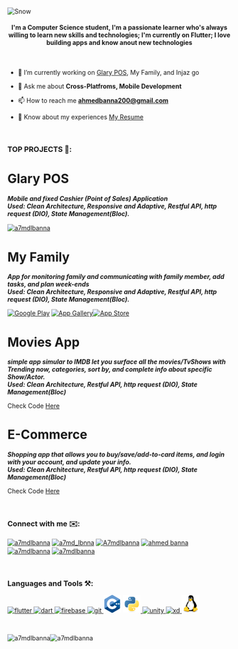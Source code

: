 <img src="https://media.giphy.com/media/03oMQYhL4QZiS5jITq/giphy.gif" align="center" alt="Snow" width="1000">

<h4 align="center">I'm a Computer Science student, I'm a passionate learner who's always willing to learn new skills and technologies; I'm currently on Flutter; I love building apps and know anout new technologies</h4>
<img src="https://user-images.githubusercontent.com/71278733/172068867-ba3de80b-dc63-44c0-a31b-0ba74c244163.gif" width="1100" height="3">

- 🔭 I’m currently working on [Glary POS](https://play.google.com/store/apps/details?id=com.glary.pos), My Family, and Injaz go

- 💬 Ask me about **Cross-Platfroms, Mobile Development**

- 📫 How to reach me **ahmedbanna200@gmail.com**

- 📄 Know about my experiences <a href="https://drive.google.com/file/d/1KcS2RC11Z6deiDm5xYzSBTYm43ZzBsOc/view?usp=sharing">My Resume</a>
<img src="https://user-images.githubusercontent.com/71278733/172068867-ba3de80b-dc63-44c0-a31b-0ba74c244163.gif" width="500" height="3">

<h3 align="left">TOP PROJECTS 🚀:</h3>

# Glary POS

***Mobile and fixed Cashier (Point of Sales) Application
<br>
Used: Clean Architecture, Responsive and Adaptive, Restful API, http request (DIO), State Management(Bloc).***

<a href="https://play.google.com/store/apps/details?id=com.glary.pos" target="blank">
  <img align="center" src="https://user-images.githubusercontent.com/71278733/228071001-8a1725ce-cbe6-4efa-afe2-bdddf5282ef6.png" alt="a7mdlbanna" width="200" /></a>
  
  
# My Family

***App for monitoring family and communicating with family member, add tasks, and plan week-ends
<br>
Used: Clean Architecture, Responsive and Adaptive, Restful API, http request (DIO), State Management(Bloc).***
<p><a href="https://play.google.com/store/apps/details?id=com.myfamily.app" target="_blank"><img alt="Google Play" src="https://user-images.githubusercontent.com/71278733/228071001-8a1725ce-cbe6-4efa-afe2-bdddf5282ef6.png"  width="200"/></a> <a href="https://appgallery.huawei.com/app/C107901741" target="_blank"><img alt="App Gallery" src="https://user-images.githubusercontent.com/71278733/228071116-7f5073a2-f785-4ea2-8ad2-1de1e9365987.png" width="200"/></a><a href="https://apps.apple.com/sa/app/my-family/id6446801627" target="_blank"><img alt="App Store" src="https://user-images.githubusercontent.com/71278733/232999423-ea21b982-46c6-4758-894c-ecf505c105b5.png" width="200"/></a>
<p>





# Movies App

***simple app simular to IMDB let you surface all the movies/TvShows with Trending now, categories, sort by, and complete info about specific Show/Actor.
<br>
Used: Clean Architecture, Restful API, http request (DIO), State Management(Bloc)***

Check Code [Here](https://github.com/A7mdlbanna/Movies-App/tree/clean_architecture)

# E-Commerce 

***Shopping app that allows you to buy/save/add-to-card items, and login with your account, and update your info.
<br>
Used: Clean Architecture, Restful API, http request (DIO), State Management(Bloc)***

Check Code [Here](https://github.com/A7mdlbanna/E-Commerce-App)


<img src="https://user-images.githubusercontent.com/71278733/172068867-ba3de80b-dc63-44c0-a31b-0ba74c244163.gif" width="500" height="3">

<h3 align="left">Connect with me ✉️:</h3>
<p align="left">
<a href="https://linkedin.com/in/a7mdlbanna" target="blank"><img align="center" src="https://raw.githubusercontent.com/rahuldkjain/github-profile-readme-generator/master/src/images/icons/Social/linked-in-alt.svg" alt="a7mdlbanna" height="30" width="40" /></a>
<a href="https://codeforces.com/profile/A7md_lbanna" target="blank"><img align="center" src="https://user-images.githubusercontent.com/71278733/172069045-a92e926c-257e-4dde-a144-76fc2cbcf895.svg" alt="a7md_lbnna" height="30" width="40" /></a>
<a href="https://discordapp.com/users/937844779964837929/" target="blank"><img align="center" src="https://user-images.githubusercontent.com/71278733/172068986-5d2e1869-3f5a-4b6c-a31e-9727dd177203.svg" alt="A7mdlbanna" height="30" width="40" /></a>
<a href="https://stackoverflow.com/users/17292938/ahmed-banna" target="blank"><img align="center" src="https://raw.githubusercontent.com/rahuldkjain/github-profile-readme-generator/master/src/images/icons/Social/stack-overflow.svg" alt="ahmed banna" height="30" width="40" /></a>
<a href="https://fb.com/a7mdlbanna" target="blank"><img align="center" src="https://raw.githubusercontent.com/rahuldkjain/github-profile-readme-generator/master/src/images/icons/Social/facebook.svg" alt="a7mdlbanna" height="30" width="40" /></a>
<a href="https://www.instagram.com/a7md_lbanna/" target="blank"><img align="center" src="https://raw.githubusercontent.com/rahuldkjain/github-profile-readme-generator/master/src/images/icons/Social/instagram.svg" alt="a7mdlbanna" height="30" width="40" /></a>
</p>

<img src="https://user-images.githubusercontent.com/71278733/172068867-ba3de80b-dc63-44c0-a31b-0ba74c244163.gif" width="500" height="3" >

<h3 align="left">Languages and Tools ⚒️:</h3>
<p align="left"> <a href="https://flutter.dev" target="_blank" rel="noreferrer">
<img src="https://www.vectorlogo.zone/logos/flutterio/flutterio-icon.svg" alt="flutter" width="40" height="40"/> </a> </a> <a href="https://dart.dev" target="_blank" rel="noreferrer"> <img src="https://www.vectorlogo.zone/logos/dartlang/dartlang-icon.svg" alt="dart" width="40" height="40"/> </a> <a href="https://firebase.google.com/" target="_blank" rel="noreferrer"> <img src="https://www.vectorlogo.zone/logos/firebase/firebase-icon.svg" alt="firebase" width="40" height="40"/> </a>  <a href="https://git-scm.com/" target="_blank" rel="noreferrer"> <img src="https://www.vectorlogo.zone/logos/git-scm/git-scm-icon.svg" alt="git" width="40" height="40"/> </a>  <a href="https://www.w3schools.com/cpp/" target="_blank" rel="noreferrer"> <img src="https://raw.githubusercontent.com/devicons/devicon/master/icons/cplusplus/cplusplus-original.svg" alt="cplusplus" width="40" height="40"/></a> <a href="https://www.python.org" target="_blank" rel="noreferrer"> <img src="https://raw.githubusercontent.com/devicons/devicon/master/icons/python/python-original.svg" alt="python" width="40" height="40"/> </a>  <a href="https://unity.com/" target="_blank" rel="noreferrer"> <img src="https://www.vectorlogo.zone/logos/unity3d/unity3d-icon.svg" alt="unity" width="40" height="40"/> </a> <a href="https://www.adobe.com/products/xd.html" target="_blank" rel="noreferrer"> <img src="https://cdn.worldvectorlogo.com/logos/adobe-xd.svg" alt="xd" width="40" height="40"/> </a><a href="https://www.linux.org/" target="_blank" rel="noreferrer"> <img src="https://raw.githubusercontent.com/devicons/devicon/master/icons/linux/linux-original.svg" alt="linux" width="40" height="40"/></a>
</p>

<img src="https://user-images.githubusercontent.com/71278733/172068867-ba3de80b-dc63-44c0-a31b-0ba74c244163.gif" width="500" height="3">

<img src="https://github-readme-stats.vercel.app/api?username=a7mdlbanna&show_icons=true&locale=en&bg_color=0D1117&hide_border=true&theme=discord_old_blurple" alt="a7mdlbanna" align="left"/> <img src="https://github-readme-stats.vercel.app/api/top-langs?username=a7mdlbanna&show_icons=true&locale=en&layout=compact&bg_color=0D1117&hide_border=true&theme=discord_old_blurple" alt="a7mdlbanna"/>


